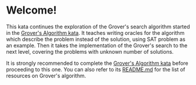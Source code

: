 # Welcome!

This kata continues the exploration of the Grover's search algorithm started in the [Grover's Algorithm kata](./../GroversAlgorithm/). It teaches writing oracles for the algorithm which describe the problem instead of the solution, using SAT problem as an example. Then it takes the implementation of the Grover's search to the next level, covering the problems with unknown number of solutions.

It is strongly recommended to complete the [Grover's Algorithm kata](./../GroversAlgorithm/) before proceeding to this one. You can also refer to its [README.md](./../GroversAlgorithm/README.md) for the list of resources on Grover's algorithm.

